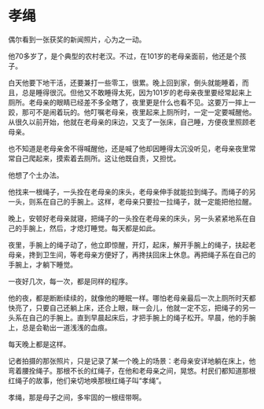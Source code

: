 # 孝绳

偶尔看到一张获奖的新闻照片，心为之一动。 

他70多岁了，是个典型的农村老汉。不过，在101岁的老母亲面前，他还是个孩子。 

白天他要下地干活，还要兼打一些零工，很累。晚上回到家，倒头就能睡着，而且，总是睡得很沉。但他又不敢睡得太死，因为101岁的老母亲夜里要经常起来上厕所。老母亲的眼睛已经差不多全瞎了，夜里更是什么也看不见。这要万一摔上一跤，那可不是闹着玩的。他叮嘱老母亲，夜里起来上厕所时，一定一定要喊醒他。从很久以前开始，他就在老母亲的床边，又支了一张床，自己睡，方便夜里照顾老母亲。 

也不知道是老母亲舍不得喊醒他，还是喊了他却因睡得太沉没听见，老母亲夜里常常自己爬起来，摸索着去厕所。这让他既自责，又担忧。 

他想了个土办法。 

他找来一根绳子，一头拴在老母亲的床头，老母亲伸手就能拉到绳子。而绳子的另一头，则系在自己的手腕上。这样，老母亲只要拉一拉绳子，就一定能把他拉醒。 

晚上，安顿好老母亲就寝，把绳子的一头拴在老母亲的床头，另一头紧紧地系在自己的手腕上，然后，才熄灯睡觉。每天都是如此。 

夜里，手腕上的绳子动了，他立即惊醒，开灯，起床，解开手腕上的绳子，扶起老母亲，搀到卫生间，等老母亲方便好了，再搀扶回床上休息。再把绳子系在自己的手腕上，才躺下睡觉。 

一夜好几次，每一次，都是同样的程序。 

他的夜，都是断断续续的，就像他的睡眠一样。哪怕老母亲最后一次上厕所时天都快亮了，只要自己还躺上床，还合上眼，眯一会儿，他就一定不忘，把绳子的另一头系在自己的手腕上。直到早晨起床后，才把手腕上的绳子松开。早晨，他的手腕上，总是会勒出一道浅浅的血痕。 

每天晚上都是这样。 

记者拍摄的那张照片，只是记录了某一个晚上的场景：老母亲安详地躺在床上，他弯着腰拴绳子。那根不长的红绳子，在他和老母亲之间，晃悠。村民们都知道那根红绳子的故事，他们亲切地唤那根红绳子叫“孝绳”。 

孝绳，那是母子之间，多牢固的一根纽带啊。
